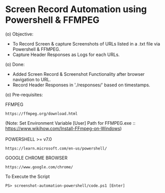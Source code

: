 # Screen Record Automation using Powershell & FFMPEG

(o) Objective:

- To Record Screen & capture Screenshots of URLs listed in a .txt file via Powershell & FFMPEG.
- Capture Header Responses as Logs for each URLs.

(o) Done:

- Added Screen Record & Screenshot Functionality after browser navigation to URL.
- Record Header Responses in './responses/' based on timestamps.

(o) Pre-requisites:

FFMPEG

```
https://ffmpeg.org/download.html
```
(Note: Set Environment Variable [User] Path for FFMPEG.exe :: https://www.wikihow.com/Install-FFmpeg-on-Windows)
<br><br>
POWERSHELL >= v7.0

```
https://learn.microsoft.com/en-us/powershell/
```

GOOGLE CHROME BROWSER

```
https://www.google.com/chrome/
```

To Execute the Script

```shell
PS> screenshot-automation-powershell/code.ps1 [Enter]
```
